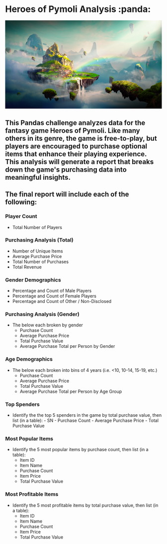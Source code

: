 # Heroes of Pymoli Analysis :panda:

![](Images/Fantasy.png)

## This Pandas challenge analyzes data for the fantasy game Heroes of Pymoli. Like many others in its genre, the game is free-to-play, but players are encouraged to purchase optional items that enhance their playing experience. This analysis will generate a report that breaks down the game's purchasing data into meaningful insights.

## The final report will include each of the following:

### Player Count
  - Total Number of Players
### Purchasing Analysis (Total)
  - Number of Unique Items
  - Average Purchase Price
  - Total Number of Purchases
  - Total Revenue
### Gender Demographics
  - Percentage and Count of Male Players
  - Percentage and Count of Female Players
  - Percentage and Count of Other / Non-Disclosed
### Purchasing Analysis (Gender)
  - The below each broken by gender
    - Purchase Count
    - Average Purchase Price
    - Total Purchase Value
    - Average Purchase Total per Person by Gender
### Age Demographics
  - The below each broken into bins of 4 years (i.e. <10, 10-14, 15-19, etc.)
    - Purchase Count
    - Average Purchase Price
    - Total Purchase Value
    - Average Purchase Total per Person by Age Group
### Top Spenders
   - Identify the the top 5 spenders in the game by total purchase value, then list (in a table):
    - SN
    - Purchase Count
    - Average Purchase Price
    - Total Purchase Value
### Most Popular Items
  - Identify the 5 most popular items by purchase count, then list (in a table):
    - Item ID
    - Item Name
    - Purchase Count
    - Item Price
    - Total Purchase Value
### Most Profitable Items
  - Identify the 5 most profitable items by total purchase value, then list (in a table):
    - Item ID
    - Item Name
    - Purchase Count
    - Item Price
    - Total Purchase Value
